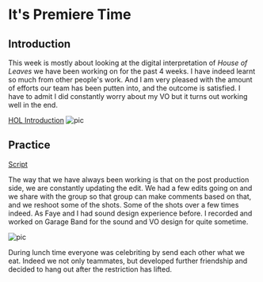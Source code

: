 
# It's Premiere Time

## Introduction
This week is mostly about looking at the digital interpretation of *House of Leaves* we have been working on for the past 4 weeks. I have indeed learnt so much from other people's work. And I am very pleased with the amount of efforts our team has been putten into, and the outcome is satisfied. I have to admit I did constantly worry about my VO but it turns out working well in the end. 

[HOL Introduction](https://www.youtube.com/watch?v=uiOQQN-uh4c)
![pic](https://wwsiyang.github.io/CODEWORD/SKO/Week_05/film.JPG)

## Practice 

[Script](https://docs.google.com/document/d/19jYVR71h8XhRFNsr-k470x9JxL-L0lmXoieETXrT_1o/edit)

The way that we have always been working is that on the post production side, we are constantly updating the edit. We had a few edits going on and we share with the group so that group can make comments based on that, and we reshoot some of the shots. Some of the shots over a few times indeed. As Faye and I had sound design experience before. I recorded and worked on Garage Band for the sound and VO design for quite sometime.


![pic](https://wwsiyang.github.io/CODEWORD/SKO/Week_05/sound.JPG)

During lunch time everyone was celebriting by send each other what we eat. Indeed we not only teammates, but developed further friendship and decided to hang out after the restriction has lifted. 




